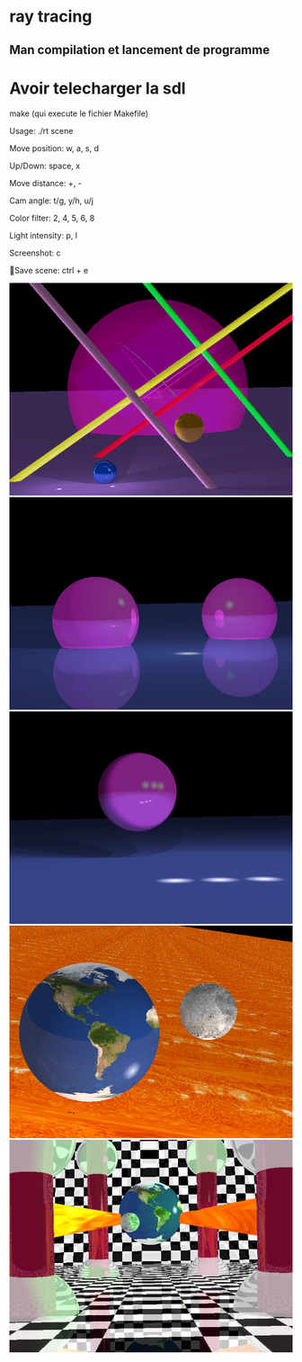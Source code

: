 # ray tracing

Man compilation et lancement de programme
-----------------------------------------------
# Avoir telecharger la sdl
 
make (qui execute le fichier Makefile)

Usage: ./rt scene

Move position: w, a, s, d

Up/Down: space, x

Move distance: +, -

Cam angle: t/g, y/h, u/j

Color filter: 2, 4, 5, 6, 8

Light intensity: p, l

Screenshot: c

Save scene: ctrl + e

![GitHub Logo](img01.bmp)
![GitHub Logo](img02.bmp)
![GitHub Logo](img03.bmp)
![GitHub Logo](img04.bmp)
![GitHub Logo](img05.bmp)
